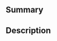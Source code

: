 ## Summary

<!-- A brief summary of the issue -->

## Description

<!-- A detailed description of the issue, including any relevant context -->
